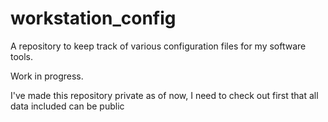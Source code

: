 # workstation_config
A repository to keep track of various configuration files for my software tools. 

Work in progress. 

I've made this repository private as of now, I need to check out first that all
data included can be public
